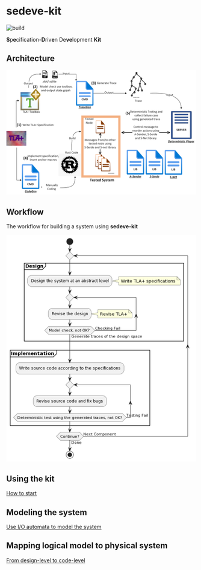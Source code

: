 # sedeve-kit

![build](https://github.com/scuptio/sedeve-kit/actions/workflows/build.yaml/badge.svg)

**S**p**e**cification-**D**riv**e**n De**ve**lopment **Kit**

## Architecture

![architecture](doc/architecture.png)

## Workflow

The workflow for building a system using **sedeve-kit**

![workflow](doc/workflow.png)

## Using the kit

[How to start](doc/how_to_start.md)

## Modeling the system

[Use I/O automata to model the system](doc/model_the_system.md)

## Mapping logical model to physical system
[From design-level to code-level](doc/from_design_to_code.md)





